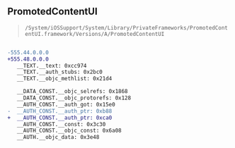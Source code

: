 ## PromotedContentUI

> `/System/iOSSupport/System/Library/PrivateFrameworks/PromotedContentUI.framework/Versions/A/PromotedContentUI`

```diff

-555.44.0.0.0
+555.48.0.0.0
   __TEXT.__text: 0xcc974
   __TEXT.__auth_stubs: 0x2bc0
   __TEXT.__objc_methlist: 0x21d4

   __DATA_CONST.__objc_selrefs: 0x1868
   __DATA_CONST.__objc_protorefs: 0x128
   __AUTH_CONST.__auth_got: 0x15e0
-  __AUTH_CONST.__auth_ptr: 0xb88
+  __AUTH_CONST.__auth_ptr: 0xca0
   __AUTH_CONST.__const: 0x3c30
   __AUTH_CONST.__objc_const: 0x6a08
   __AUTH.__objc_data: 0x3e48

```
